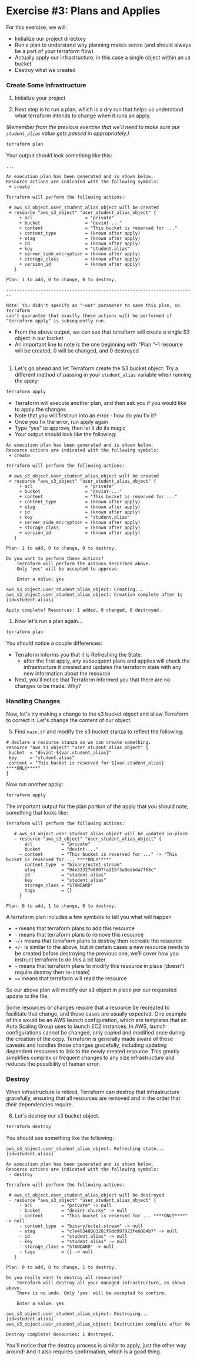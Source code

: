 # Exercise #3: Plans and Applies

For this exercise, we will:

* Initialize our project directory
* Run a plan to understand why planning makes sense (and should always be a part of your terraform flow)
* Actually apply our infrastructure, in this case a single object within an `s3` bucket
* Destroy what we created

### Create Some Infrastructure

1. Initialize your project

2. Next step is to run a plan, which is a dry run that helps us understand what terraform intends to change when it
 runs an apply.  

  *(Remember from the previous exercise that we'll need to make sure our `student_alias` value gets passed in appropriately.)*

 ```bash
 terraform plan
 ```

 Your output should look something like this:

 ```
 ...

An execution plan has been generated and is shown below.
Resource actions are indicated with the following symbols:
  + create

 Terraform will perform the following actions:

  # aws_s3_object.user_student_alias_object will be created
  + resource "aws_s3_object" "user_student_alias_object" {
      + acl                    = "private"
      + bucket                 = "devint-..."
      + content                = "This bucket is reserved for ..."
      + content_type           = (known after apply)
      + etag                   = (known after apply)
      + id                     = (known after apply)
      + key                    = "student.alias"
      + server_side_encryption = (known after apply)
      + storage_class          = (known after apply)
      + version_id             = (known after apply)
    }

 Plan: 1 to add, 0 to change, 0 to destroy.

 ------------------------------------------------------------------------

Note: You didn't specify an "-out" parameter to save this plan, so Terraform
can't guarantee that exactly these actions will be performed if
"terraform apply" is subsequently run.
 ```

 * From the above output, we can see that terraform will create a single S3 object in our bucket
 * An important line to note is the one beginning with "Plan:"–1 resource will be created, 0 will be changed, and 0 destroyed
<br/><br/>
1. Let's go ahead and let Terraform create the S3 bucket object. Try a different method of passing in your `student_alias`
variable when running the apply:

 ```bash
 terraform apply
 ```

 * Terraform will execute another plan, and then ask you if you would like to apply the changes
 * Note that you will first run into an error - how do you fix it?
 * Once you fix the error, run apply again
 * Type "yes" to approve, then let it do its magic
 * Your output should look like the following:

 ```
An execution plan has been generated and is shown below.
Resource actions are indicated with the following symbols:
  + create

 Terraform will perform the following actions:

  # aws_s3_object.user_student_alias_object will be created
  + resource "aws_s3_object" "user_student_alias_object" {
      + acl                    = "private"
      + bucket                 = "devint-..."
      + content                = "This bucket is reserved for ..."
      + content_type           = (known after apply)
      + etag                   = (known after apply)
      + id                     = (known after apply)
      + key                    = "student.alias"
      + server_side_encryption = (known after apply)
      + storage_class          = (known after apply)
      + version_id             = (known after apply)
    }

 Plan: 1 to add, 0 to change, 0 to destroy.

 Do you want to perform these actions?
     Terraform will perform the actions described above.
     Only 'yes' will be accepted to approve.

     Enter a value: yes

 aws_s3_object.user_student_alias_object: Creating...
 aws_s3_object.user_student_alias_object: Creation complete after 1s [id=student.alias]

 Apply complete! Resources: 1 added, 0 changed, 0 destroyed.
 ```

1. Now let's run a plan again...

 ```bash
 terraform plan
 ```

 You should notice a couple differences:

 * Terraform informs you that it is Refreshing the State.
    * after the first apply, any subsequent plans and applies will check the infrastructure it created and updates the terraform state with any new information about the resource
 * Next, you'll notice that Terraform informed you that there are no changes to be made. Why?

### Handling Changes

Now, let's try making a change to the s3 bucket object and allow Terraform to correct it. Let's change the content of our object.

5. Find `main.tf` and modify the s3 bucket stanza to reflect the following:

 ```hcl
# declare a resource stanza so we can create something.
resource "aws_s3_object" "user_student_alias_object" {
  bucket  = "devint-${var.student_alias}"
  key     = "student.alias"
  content = "This bucket is reserved for ${var.student_alias} ****ONLY****"
}
```

 Now run another apply:

 ```bash
 terraform apply
 ```

 The important output for the plan portion of the apply that you should note, something that looks like:

 ```
 Terraform will perform the following actions:

    # aws_s3_object.user_student_alias_object will be updated in-place
    ~ resource "aws_s3_object" "user_student_alias_object" {
        acl           = "private"
        bucket        = "devint-..."
      ~ content       = "This bucket is reserved for ..." -> "This bucket is reserved for ... ****ONLY****"
        content_type  = "binary/octet-stream"
        etag          = "94e32327b8007fa215f3a9edbda7f68c"
        id            = "student.alias"
        key           = "student.alias"
        storage_class = "STANDARD"
        tags          = {}
      }

 Plan: 0 to add, 1 to change, 0 to destroy.
 ```

A terraform plan includes a few symbols to tell you what will happen

* `+` means that terraform plans to add this resource
* `-` means that terraform plans to remove this resource
* `-/+` means that terraform plans to destroy then recreate the resource
* `+/-` is similar to the above, but in certain cases a new resource needs to be created before destroying the previous one, we'll cover how you instruct terraform to do this a bit later
* `~` means that terraform plans to modify this resource in place (doesn't require destroy then re-create)
* `<=` means that terraform will read the resource

So our above plan will modify our s3 object in place per our requested update to the file.

Some resources or changes require that a resource be recreated to facilitate that change, and those cases are usually expected. One example of this would be an AWS launch configuration, which are templates that an Auto Scaling Group uses to launch EC2 instances. In AWS, launch configurations cannot be changed, only copied and modified once during the creation of the copy. Terraform is generally made aware of these caveats and
handles those changes gracefully, including updating dependent resources to link to the newly created resource. This
greatly simplifies complex or frequent changes to any size infrastructure and reduces the possibility of human error.

### Destroy

When infrastructure is retired, Terraform can destroy that infrastructure gracefully, ensuring that all resources
are removed and in the order that their dependencies require.

6. Let's destroy our s3 bucket object.

 ```bash
 terraform destroy
 ```

 You should see something like the following:

 ```
 aws_s3_object.user_student_alias_object: Refreshing state... [id=student.alias]

 An execution plan has been generated and is shown below.
 Resource actions are indicated with the following symbols:
  - destroy

 Terraform will perform the following actions:

  # aws_s3_object.user_student_alias_object will be destroyed
  - resource "aws_s3_object" "user_student_alias_object" {
      - acl           = "private" -> null
      - bucket        = "devint-chucky" -> null
      - content       = "This bucket is reserved for ... ****ONLY****" -> null
      - content_type  = "binary/octet-stream" -> null
      - etag          = "c7e49348083281f9dd997923fe6084b7" -> null
      - id            = "student.alias" -> null
      - key           = "student.alias" -> null
      - storage_class = "STANDARD" -> null
      - tags          = {} -> null
    }

 Plan: 0 to add, 0 to change, 1 to destroy.

 Do you really want to destroy all resources?
     Terraform will destroy all your managed infrastructure, as shown above.
     There is no undo. Only 'yes' will be accepted to confirm.

     Enter a value: yes

 aws_s3_object.user_student_alias_object: Destroying... [id=student.alias]
 aws_s3_object.user_student_alias_object: Destruction complete after 0s

 Destroy complete! Resources: 1 destroyed.
 ```

You'll notice that the destroy process is similar to apply, just the other way around! And it also requires
confirmation, which is a good thing.
